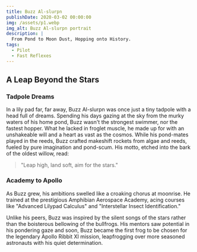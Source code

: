 ```yaml
---
title: Buzz Al-slurpn
publishDate: 2020-03-02 00:00:00
img: /assets/p1.webp
img_alt: Buzz Al-slurpn portrait
description: |
  From Pond to Moon Dust, Hopping onto History.
tags:
  - Pilot
  - Fast Reflexes
---
```


## A Leap Beyond the Stars
### Tadpole Dreams
In a lily pad far, far away, Buzz Al-slurpn was once just a tiny tadpole with a head full of dreams. Spending his days gazing at the sky from the murky waters of his home pond, Buzz wasn't the strongest swimmer, nor the fastest hopper. What he lacked in froglet muscle, he made up for with an unshakeable will and a heart as vast as the cosmos. While his pond-mates played in the reeds, Buzz crafted makeshift rockets from algae and reeds, fueled by pure imagination and pond-scum. His motto, etched into the bark of the oldest willow, read:

> "Leap high, land soft, aim for the stars."

### Academy to Apollo
As Buzz grew, his ambitions swelled like a croaking chorus at moonrise. He trained at the prestigious Amphibian Aerospace Academy, acing courses like "Advanced Lilypad Calculus" and "Interstellar Insect Identification."

Unlike his peers, Buzz was inspired by the silent songs of the stars rather than the boisterous bellowing of the bullfrogs. His mentors saw potential in his pondering gaze and soon, Buzz became the first frog to be chosen for the legendary Apollo Ribbit XI mission, leapfrogging over more seasoned astronauts with his quiet determination.


